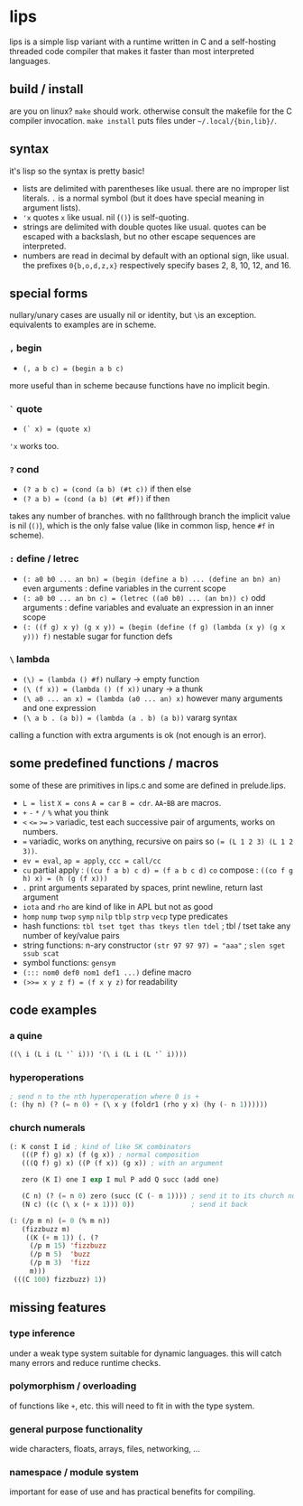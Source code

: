 # lips
lips is a simple lisp variant with a runtime written in C and
a self-hosting threaded code compiler that makes it faster than
most interpreted languages.

## build / install
are you on linux? `make` should work. otherwise consult the
makefile for the C compiler invocation. `make install` puts
files under `~/.local/{bin,lib}/`.

## syntax
it's lisp so the syntax is pretty basic!

- lists are delimited with parentheses like usual. there are
  no improper list literals. `.` is a normal symbol (but it
  does have special meaning in argument lists).
- `'x` quotes `x` like usual. nil (`()`) is self-quoting.
- strings are delimited with double quotes like usual. quotes
  can be escaped with a backslash, but no other escape
  sequences are interpreted.
- numbers are read in decimal by default with an optional
  sign, like usual. the prefixes `0{b,o,d,z,x}` respectively
  specify bases 2, 8, 10, 12, and 16.

## special forms
nullary/unary cases are usually nil or identity, but `\`is an
exception. equivalents to examples are in scheme.

### `,` begin
- `(, a b c) = (begin a b c)`

more useful than in scheme because functions have no implicit
begin.

### <code>\`</code> quote
- <code>(\` x) = (quote x)</code>

`'x` works too.

### `?` cond
- `(? a b c) = (cond (a b) (#t c))` if then else
- `(? a b) = (cond (a b) (#t #f))` if then

takes any number of branches. with no fallthrough branch the
implicit value is nil (`()`), which is the only false value
(like in common lisp, hence `#f` in scheme).

### `:` define / letrec
- `(: a0 b0 ... an bn) = (begin (define a b) ... (define an bn) an)` even arguments : define variables in the current scope
- `(: a0 b0 ... an bn c) = (letrec ((a0 b0) ... (an bn)) c)` odd arguments : define variables and evaluate an expression in an inner scope
- `(: ((f g) x y) (g x y)) = (begin (define (f g) (lambda (x y) (g x y))) f)` nestable sugar for function defs

### `\` lambda
- `(\) = (lambda () #f)` nullary -> empty function
- `(\ (f x)) = (lambda () (f x))` unary -> a thunk
- `(\ a0 ... an x) = (lambda (a0 ... an) x)` however many arguments and one expression
- `(\ a b . (a b)) = (lambda (a . b) (a b))`  vararg syntax

calling a function with extra arguments is ok (not enough is
an error).

## some predefined functions / macros
some of these are primitives in lips.c and some are defined in
prelude.lips.

- `L = list` `X = cons` `A = car` `B = cdr`.  `AA`-`BB` are macros.
- `+` `-` `*` `/` `%` what you think
- `<` `<=` `>=` `>` variadic, test each successive pair of arguments, works on numbers.
- `=` variadic, works on anything, recursive on pairs so `(= (L 1 2 3) (L 1 2 3))`.
- `ev = eval`, `ap = apply`, `ccc = call/cc`
- `cu` partial apply : `((cu f a b) c d) = (f a b c d)` `co` compose : `((co f g h) x) = (h (g (f x)))`
- `.` print arguments separated by spaces, print newline, return last argument
- `iota` and `rho` are kind of like in APL but not as good
- `homp` `nump` `twop` `symp` `nilp` `tblp` `strp` `vecp` type predicates
- hash functions: `tbl tset tget thas tkeys tlen tdel` ; tbl / tset take any number of key/value pairs
- string functions: n-ary constructor `(str 97 97 97) = "aaa"` ; `slen sget ssub scat`
- symbol functions: `gensym`
- `(::: nom0 def0 nom1 def1 ...)` define macro
- `(>>= x y z f) = (f x y z)` for readability

## code examples

### a quine
```lisp
((\ i (L i (L '` i))) '(\ i (L i (L '` i))))
```

### hyperoperations
```lisp
; send n to the nth hyperoperation where 0 is +
(: (hy n) (? (= n 0) + (\ x y (foldr1 (rho y x) (hy (- n 1))))))
```

### church numerals
```lisp
(: K const I id ; kind of like SK combinators
   (((P f) g) x) (f (g x)) ; normal composition
   (((Q f) g) x) ((P (f x)) (g x)) ; with an argument

   zero (K I) one I exp I mul P add Q succ (add one)

   (C n) (? (= n 0) zero (succ (C (- n 1)))) ; send it to its church numeral
   (N c) ((c (\ x (+ x 1))) 0))              ; send it back

(: (/p m n) (= 0 (% m n))
   (fizzbuzz m)
    ((K (+ m 1)) (. (?
     (/p m 15) 'fizzbuzz
     (/p m 5)  'buzz
     (/p m 3)  'fizz
     m)))
 (((C 100) fizzbuzz) 1))
```

## missing features
### type inference
under a weak type system suitable for dynamic languages.
this will catch many errors and reduce runtime checks.

### polymorphism / overloading
of functions like `+`, etc. this will need to fit in with the
type system.

### general purpose functionality
wide characters, floats, arrays, files, networking, ...

### namespace / module system
important for ease of use and has practical benefits for
compiling.
